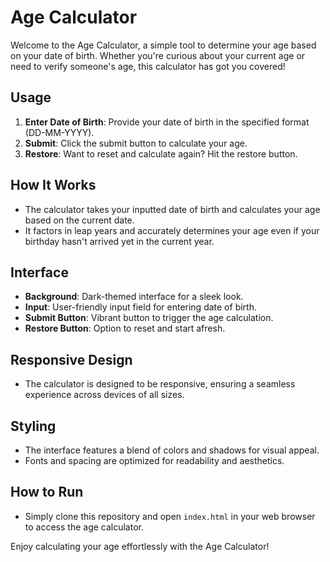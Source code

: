 # Age Calculator

Welcome to the Age Calculator, a simple tool to determine your age based on your date of birth. Whether you're curious about your current age or need to verify someone's age, this calculator has got you covered!

## Usage

1. **Enter Date of Birth**: Provide your date of birth in the specified format (DD-MM-YYYY).
2. **Submit**: Click the submit button to calculate your age.
3. **Restore**: Want to reset and calculate again? Hit the restore button.

## How It Works

- The calculator takes your inputted date of birth and calculates your age based on the current date.
- It factors in leap years and accurately determines your age even if your birthday hasn't arrived yet in the current year.

## Interface

- **Background**: Dark-themed interface for a sleek look.
- **Input**: User-friendly input field for entering date of birth.
- **Submit Button**: Vibrant button to trigger the age calculation.
- **Restore Button**: Option to reset and start afresh.

## Responsive Design

- The calculator is designed to be responsive, ensuring a seamless experience across devices of all sizes.

## Styling

- The interface features a blend of colors and shadows for visual appeal.
- Fonts and spacing are optimized for readability and aesthetics.

## How to Run

- Simply clone this repository and open `index.html` in your web browser to access the age calculator.

Enjoy calculating your age effortlessly with the Age Calculator!

